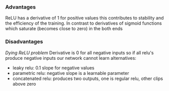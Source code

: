 ### Advantages
ReLU has a derivative of 1 for positive values
this contributes to stability and the efficiency of the training.
In contrast to derivatives of sigmoid functions which saturate (becomes close to zero) in the both ends

### Disadvantages
*Dying ReLU problem*
Derivative is 0 for all negative inputs
so if all relu's produce negative inputs our network cannot learn
alternatives:
- leaky relu: 0.1 slope for negative values
- parametric relu: negative slope is a learnable parameter
- concatenated relu: produces two outputs, one is regular relu, other clips above zero